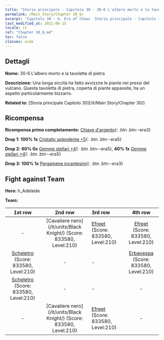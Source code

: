 ```yaml
---
title: "Storia principale - Capitolo 30 - 30-6 L'albero morto e la tavoletta di pietra"
permalink: /Main Story/Chapter 30_6/
excerpt: "Capitolo 30 - 6. Era of Chaos  Storia principale - Capitolo 30_6. 30-6 L'albero morto e la tavoletta di pietra"
last_modified_at: 2021-06-15
locale: it
ref: "Chapter 30_6.md"
toc: false
classes: wide
---
```


## Dettagli

 **Nome:** 30-6 L'albero morto e la tavoletta di pietra

 **Descrizione:** Una lunga siccità ha fatto avvizzire le piante nei pressi del vulcano. Questa tavoletta di pietra, coperta di piante appassite, ha un aspetto particolarmente bizzarro.

 **Related to:** [Storia principale Capitolo 30](/it/Main Story/Chapter 30/)

## Ricompensa

 **Ricompensa primo completamento:** [Chiave d'argento](/ItemsIT/con_693/){: .btn .btn--era3}

 **Drop 1:** **100% 1x** [Cristallo splendente +5](/ItemsIT/mat_101/){: .btn .btn--era5}

 **Drop 2:** **60% 0x** [Gemme stellari +4](/ItemsIT/mat_93/){: .btn .btn--era5}, **40% 1x** [Gemme stellari +4](/ItemsIT/mat_93/){: .btn .btn--era5}

 **Drop 3:** **100% 1x** [Pergamene incantesimi](/ItemsIT/con_694/){: .btn .btn--era3}


## Fight against Team
 **Hero:** h_Adelaide

 **Team:**


  | 1st row | 2nd row | 3rd row | 4th row |
  |:----:|:----:|:----|:----:|
  | - | [Cavaliere nero](/it/units/Black Knight/) (Score: 833580, Level:210)  | [Efreet](/it/units/Efreeti/) (Score: 833580, Level:210)  | [Efreet](/it/units/Efreeti/) (Score: 833580, Level:210)  |
  | [Scheletro](/it/units/Skeleton/) (Score: 833580, Level:210)  | - | - | [Erbavespa](/it/units/Waspwort/) (Score: 833580, Level:210)  |
  | [Scheletro](/it/units/Skeleton/) (Score: 833580, Level:210)  | - | - | - |
  | - | [Cavaliere nero](/it/units/Black Knight/) (Score: 833580, Level:210)  | [Efreet](/it/units/Efreeti/) (Score: 833580, Level:210)  | - |


